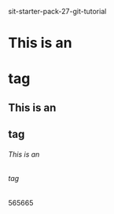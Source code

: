 sit-starter-pack-27-git-tutorial
# This is an <h1> tag

## This is an <h2> tag

###### This is an <h6> tag

565665